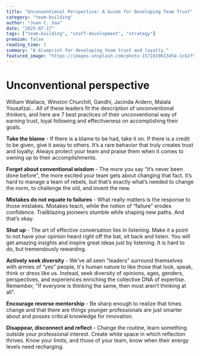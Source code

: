 ```yaml
---
title: "Unconventional Perspective: A Guide for Developing Team Trust"
category: "team-building"
author: "Juan C. Saa"
date: "2025-07-17"
tags: ["team-building", "staff-development", "strategy"]
premium: false
reading_time: 5
summary: "A blueprint for developing team trust and loyalty."
featured_image: "https://images.unsplash.com/photo-1571019613454-1cb2f99b2d8b?w=800&h=400&fit=crop"
---
```


# Unconventional perspective

William Wallace, Winston Churchill, Gandhi, Jacinda Ardern, Malala Yousafzai… All of these leaders fit the description of unconventional thinkers, and here are 7 best practices of their unconventional way of earning trust, loyal following and effectiveness on accomplishing their goals.

**Take the blame** - If there is a blame to be had, take it on. If there is a credit to be given, give it away to others. It’s a rare behavior that truly creates trust and loyalty; Always protect your team and praise them when it comes to owning up to their accomplishments.

**Forget about conventional wisdom** - The more you say “it’s never been done before", the more excited your team gets about changing that fact. It’s hard to manage a team of rebels, but that’s exactly what’s needed to change the norm, to challenge the old, and invent the new.

**Mistakes do not equate to failures** - What really matters is the response to those mistakes. Mistakes teach, while the notion of “failure” erodes confidence. Trailblazing pioneers stumble while shaping new paths. And that’s okay.

**Shut up** - The art of effective conversation lies in listening. Make it a point to not have your opinion heard right off the bat, sit back and listen. You will get amazing insights and inspire great ideas just by listening. It is hard to do, but tremendously rewarding.

**Actively seek diversity** - We've all seen "leaders" surround themselves with armies of “yes” people, it's human nature to like those that look, speak, think or dress like us. Instead, seek diversity of opinions, ages, genders, perspectives, and experiences enriching the collective DNA of expertise. Remember, "If everyone is thinking the same, then most aren’t thinking at all".

**Encourage reverse mentorship** - Be sharp enough to realize that times change and that there are things younger professionals are just smarter about and posses critical knowledge for innovation.

**Disappear, disconnect and reflect** - Change the routine, learn something outside your professional interest. Create white space in which reflection thrives. Know your limits, and those of your team, know when their energy levels need recharging.

